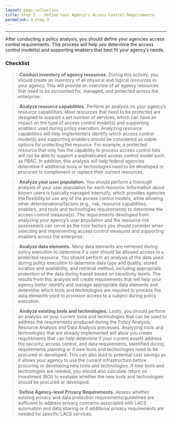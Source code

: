 ```yaml
---
layout: page_collection
title: Step 3 -  Define Your Agency’s Access Control Requirements
permalink: 3_step-3
---
```

<script>
$(function() {
  $( "#accordion" ).accordion({
    heightStyle: "content",
    collapsible: "true",
    active: "false"
  });
});
</script>

<script src="https://use.fontawesome.com/e20c671b68.js"></script>
------------------------------------------------------------------

After conducting a policy analysis, you should define your agencies access control requirements. This process will help you determine the access control model(s) and supporting enablers that best fit your agency’s needs. 


### Checklist 

> <i class="fa fa-check-square-o"></i> &nbsp;**Conduct inventory of agency resources.** During this activity, you should create an inventory of all physical and logical resources in your agency. This will provide an overview of all agency resources that need to be accounted for, managed, and protected across the enterprise. 

> <i class="fa fa-check-square-o"></i> &nbsp;**Analyze resource capabilities.** Perform an analysis on your agency’s resource capabilities. Most resources that need to be protected are designed to support a set number of services, which can have an impact on the type of access control model(s) and supporting enablers used during policy execution. Analyzing resource capabilities will help implementers identify which access control model(s) and supporting enablers should be considered as viable options for protecting the resource. For example, a protected resource that only has the capability to process access control lists will not be able to support a sophisticated access control model such as PBAC. In addition, this analysis will help federal agencies determine if additional tools or technologies need to be developed or procured to complement or replace their current resources. 

> <i class="fa fa-check-square-o"></i> &nbsp;**Analyze your user population.** You should perform a thorough analysis of your user population for each resource. Information about known users is typically managed internally, which provides agencies the flexibility to use any of the access control models, while allowing other determinations/factors (e.g., risk, resource capabilities, enablers, and tools and technologies requirements) to determine the access control measure(s). The requirements developed from analyzing your agency’s user population and the resource risk assessment can serve as the core factors you should consider when selecting and implementing access control measures and supporting enablers across the enterprise.

> <i class="fa fa-check-square-o"></i> &nbsp;**Analyze data elements.** Many data elements are retrieved during policy execution to determine if a user should be allowed access to a protected resource. You should perform an analysis of the data used during policy execution to determine data type and quality, stored location and availability, and retrieval method, including appropriate protection of the data during transit based on sensitivity levels. The results from this analysis will create requirements that will help your agency better identify and manage appropriate data elements and determine which tools and technologies are required to process the data elements used to provision access to a subject during policy execution. 

> <i class="fa fa-check-square-o"></i> &nbsp;**Analyze existing tools and technologies.** Lastly, you should perform an analysis on your current tools and technologies that can be used to address the requirements produced during the Policy Analysis, Resource Analysis and Data Analysis processes. Analyzing tools and technologies that are already implemented will allow you create requirements that can help determine if your current assets address the security, access control, and data requirements, identified during requirements planning or if new tools and technologies need to be procured or developed. This can also lead to potential cost savings as it allows your agency to use the current infrastructure before procuring or developing new tools and technologies. If new tools and technologies are needed, you should also calculate return on investment (ROI) to evaluate whether the new tools and technologies should be procured or developed. 

> <i class="fa fa-check-square-o"></i> &nbsp;**Define Agency-level Privacy Requirements.** Assess whether existing privacy and data protection requirements/guidelines are sufficient to address privacy concerns associated with LACS automation and data sharing or if additional privacy requirements are needed for specific LACS services.